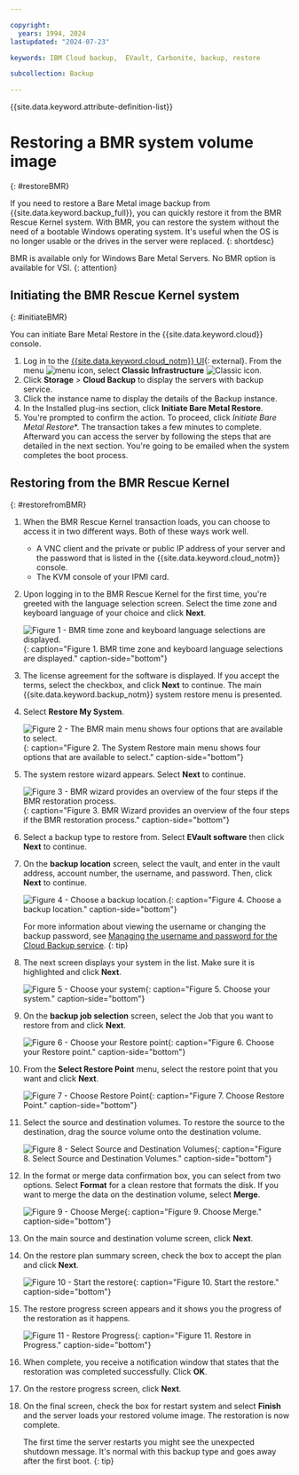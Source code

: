 ```yaml
---

copyright:
  years: 1994, 2024
lastupdated: "2024-07-23"

keywords: IBM Cloud backup,  EVault, Carbonite, backup, restore

subcollection: Backup

---
```

{{site.data.keyword.attribute-definition-list}}

# Restoring a BMR system volume image
{: #restoreBMR}

If you need to restore a Bare Metal image backup from {{site.data.keyword.backup_full}}, you can quickly restore it from the BMR Rescue Kernel system. With BMR, you can restore the system without the need of a bootable Windows operating system. It's useful when the OS is no longer usable or the drives in the server were replaced.
{: shortdesc}

BMR is available only for Windows Bare Metal Servers. No BMR option is available for VSI.
{: attention}

## Initiating the BMR Rescue Kernel system
{: #initiateBMR}

You can initiate Bare Metal Restore in the {{site.data.keyword.cloud}} console.
1. Log in to the [{{site.data.keyword.cloud_notm}} UI](/login){: external}. From the menu ![menu icon](../icons/icon_hamburger.svg "menu"), select **Classic Infrastructure** ![Classic icon](../icons/classic.svg "Classic").
2. Click **Storage** > **Cloud Backup** to display the servers with backup service.
3. Click the instance name to display the details of the Backup instance.
4. In the Installed plug-ins section, click **Initiate Bare Metal Restore**.
5. You're prompted to confirm the action. To proceed, click *Initiate Bare Metal Restore**. The transaction takes a few minutes to complete. Afterward you can access the server by following the steps that are detailed in the next section. You're going to be emailed when the system completes the boot process.


## Restoring from the BMR Rescue Kernel
{: #restorefromBMR}

1. When the BMR Rescue Kernel transaction loads, you can choose to access it in two different ways. Both of these ways work well.
   - A VNC client and the private or public IP address of your server and the password that is listed in the {{site.data.keyword.cloud_notm}} console.
   - The KVM console of your IPMI card.
   
2. Upon logging in to the BMR Rescue Kernel for the first time, you're greeted with the language selection screen. Select the time zone and keyboard language of your choice and click **Next**.

   ![Figure 1 - BMR time zone and keyboard language selections are displayed.](/images/bmr1.svg){: caption="Figure 1. BMR time zone and keyboard language selections are displayed." caption-side="bottom"}

3. The license agreement for the software is displayed. If you accept the terms, select the checkbox, and click **Next** to continue. The main {{site.data.keyword.backup_notm}} system restore menu is presented.

4. Select **Restore My System**.

    ![Figure 2 - The BMR main menu shows four options that are available to select.](/images/bmr2.svg){: caption="Figure 2. The System Restore main menu shows four options that are available to select." caption-side="bottom"}

5. The system restore wizard appears. Select **Next** to continue.

    ![Figure 3 - BMR wizard provides an overview of the four steps if the BMR restoration process.](/images/bmr3.svg){: caption="Figure 3. BMR Wizard provides an overview of the four steps if the BMR restoration process." caption-side="bottom"}

6. Select a backup type to restore from. Select **EVault software** then click **Next** to continue.

7. On the **backup location** screen, select the vault, and enter in the vault address, account number, the username, and password. Then, click **Next** to continue.

    ![Figure 4 - Choose a backup location.](/images/bmr4.svg){: caption="Figure 4. Choose a backup location." caption-side="bottom"}

    For more information about viewing the username or changing the backup password, see [Managing the username and password for the Cloud Backup service](/docs/Backup?topic=Backup-changePassword).
    {: tip}

8. The next screen displays your system in the list. Make sure it is highlighted and click **Next**.

    ![Figure 5 - Choose your system](/images/bmr5.svg){: caption="Figure 5. Choose your system." caption-side="bottom"}

9. On the **backup job selection** screen, select the Job that you want to restore from and click **Next**.

    ![Figure 6 - Choose your Restore point](/images/bmr6.svg){: caption="Figure 6. Choose your Restore point." caption-side="bottom"}

10. From the **Select Restore Point** menu, select the restore point that you want and click **Next**.

    ![Figure 7 - Choose Restore Point](/images/bmr8.svg){: caption="Figure 7. Choose Restore Point." caption-side="bottom"}

11. Select the source and destination volumes. To restore the source to the destination, drag the source volume onto the destination volume.

    ![Figure 8 - Select Source and Destination Volumes](/images/bmr9.svg){: caption="Figure 8. Select Source and Destination Volumes." caption-side="bottom"}

12. In the format or merge data confirmation box, you can select from two options. Select **Format** for a clean restore that formats the disk. If you want to merge the data on the destination volume, select **Merge**.

    ![Figure 9 - Choose Merge](/images/bmr10.svg){: caption="Figure 9. Choose Merge." caption-side="bottom"}

13. On the main source and destination volume screen, click **Next**.
14. On the restore plan summary screen, check the box to accept the plan and click **Next**.

    ![Figure 10 - Start the restore](/images/bmr11.svg){: caption="Figure 10. Start the restore." caption-side="bottom"}

15. The restore progress screen appears and it shows you the progress of the restoration as it happens.

    ![Figure 11 - Restore Progress](/images/bmr12.svg){: caption="Figure 11. Restore in Progress." caption-side="bottom"}

16. When complete, you receive a notification window that states that the restoration was completed successfully. Click **OK**.
17. On the restore progress screen, click **Next**.
18. On the final screen, check the box for restart system and select **Finish** and the server loads your restored volume image.
    The restoration is now complete.

    The first time the server restarts you might see the unexpected shutdown message. It's normal with this backup type and goes away after the first boot.
    {: tip}
